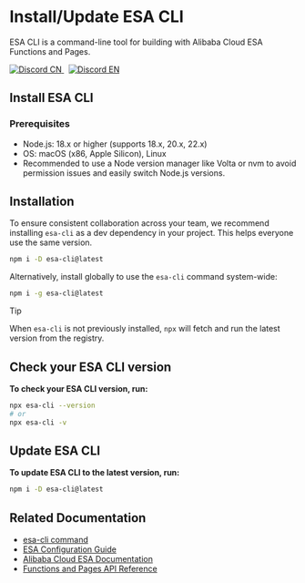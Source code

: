 # Install/Update ESA CLI

ESA CLI is a command-line tool for building with Alibaba Cloud ESA Functions and Pages.

<p>
  <a href="https://discord.gg/BxcRVEeh">
    <img alt="Discord CN" src="https://img.shields.io/badge/Discord-中文-5865F2?logo=discord&logoColor=white" />
  </a>
  <a href="https://discord.gg/SHYe5926" style="margin-left:8px;">
    <img alt="Discord EN" src="https://img.shields.io/badge/Discord-English-5865F2?logo=discord&logoColor=white" />
  </a>
 </p>

## Install ESA CLI

### Prerequisites

- Node.js: 18.x or higher (supports 18.x, 20.x, 22.x)
- OS: macOS (x86, Apple Silicon), Linux
- Recommended to use a Node version manager like Volta or nvm to avoid permission issues and easily switch Node.js versions.

## Installation

To ensure consistent collaboration across your team, we recommend installing `esa-cli` as a dev dependency in your project. This helps everyone use the same version.

```bash
npm i -D esa-cli@latest
```

Alternatively, install globally to use the `esa-cli` command system-wide:

```bash
npm i -g esa-cli@latest
```

> [!TIP]
> When `esa-cli` is not previously installed, `npx` will fetch and run the latest version from the registry.

## Check your ESA CLI version

**To check your ESA CLI version, run:**

```bash
npx esa-cli --version
# or
npx esa-cli -v
```

## Update ESA CLI

**To update ESA CLI to the latest version, run:**

```bash
npm i -D esa-cli@latest
```

## Related Documentation

- [esa-cli command](./docs/Commands_en.md)
- [ESA Configuration Guide](./docs/Config_en.md)
- [Alibaba Cloud ESA Documentation](https://www.alibabacloud.com/help/en/edge-security-acceleration/esa/user-guide/what-is-er/)
- [Functions and Pages API Reference](https://www.alibabacloud.com/help/en/edge-security-acceleration/esa/user-guide/api-documentation/)
